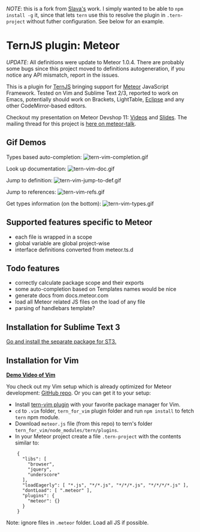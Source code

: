 *NOTE*: this is a fork from [Slava's](https://github.com/Slava/tern-meteor) work.
I simply wanted to be able to `npm install -g` it, since that lets `tern` use this
to resolve the plugin in `.tern-project` without futher configuration.
See below for an example.

TernJS plugin: Meteor
===

*UPDATE*: All definitions were update to Meteor 1.0.4. There are probably some
bugs since this project moved to definitions autogeneration, if you notice any
API mismatch, report in the issues.

This is a plugin for [TernJS](http://ternjs.net) bringing support for
[Meteor](https://www.meteor.com) JavaScript Framework. Tested on Vim and Sublime
Text 2/3, reported to work on Emacs, potentially should work on Brackets,
LightTable, [Eclipse](https://github.com/angelozerr/tern.java/wiki/Tern-&-Meteor-support) and any other CodeMirror-based editors.

Checkout my presentation on Meteor Devshop 11: [Videos](https://www.youtube.com/watch?v=Lqcs6hPOcFw#t=6227) and [Slides](https://slid.es/slavakim/meteor).
The mailing thread for this project is [here on meteor-talk](https://groups.google.com/forum/#!searchin/meteor-talk/tern/meteor-talk/b_yGWIqXl7Y/UYsGCGLWu7sJ).

Gif Demos
---

Types based auto-completion:
![tern-vim-completion.gif](/demo-gifs/tern-vim-completion.gif)

Look up documentation:
![tern-vim-doc.gif](/demo-gifs/tern-vim-doc.gif)

Jump to definition:
![tern-vim-jump-to-def.gif](/demo-gifs/tern-vim-jump-to-def.gif)

Jump to references:
![tern-vim-refs.gif](/demo-gifs/tern-vim-refs.gif)

Get types information (on the bottom):
![tern-vim-types.gif](/demo-gifs/tern-vim-types.gif)

Supported features specific to Meteor
---

- each file is wrapped in a scope
- global variable are global project-wise
- interface definitions converted from meteor.ts.d

Todo features
---

- correctly calculate package scope and their exports
- some auto-completion based on Templates names would be nice
- generate docs from docs.meteor.com
- load all Meteor related JS files on the load of any file
- parsing of handlebars template?


Installation for Sublime Text 3
---

[Go and install the separate package for ST3.](https://github.com/Slava/tern-meteor-sublime)

Installation for Vim
---

**[Demo Video of Vim](https://www.youtube.com/watch?v=TIE9ZOqlvFo)**

You check out my Vim setup which is already optimized for Meteor development:
[GitHub repo](https://github.com/Slava/vimrc). Or you can get it to your setup:

- Install [tern-vim plugin](https://github.com/marijnh/tern_for_vim) with your
  favorite package manager for Vim.
- `cd` to `.vim` folder, `tern_for_vim` plugin folder and run `npm install` to
  fetch `tern` npm module.
- Download `meteor.js` file (from this repo) to tern's folder
  `tern_for_vim/node_modules/tern/plugins`.
- In your Meteor project create a file `.tern-project` with the contents similar
  to:

```
    {
      "libs": [
        "browser",
        "jquery",
        "underscore"
      ],
      "loadEagerly": [ "*.js", "*/*.js", "*/*/*.js", "*/*/*/*.js" ],
      "dontLoad": [ ".meteor" ],
      "plugins": {
        "meteor": {}
      }
    }
```

Note: ignore files in `.meteor` folder. Load all JS if possible.


